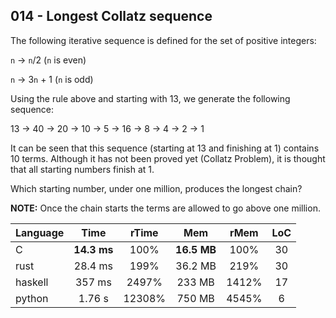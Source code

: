 014 - Longest Collatz sequence
------------------------------

The following iterative sequence is defined for the set of positive integers:

`n` -> `n`/2 (`n` is even)

`n` -> 3`n` + 1 (`n` is odd)

Using the rule above and starting with 13, we generate the following sequence:

13 -> 40 -> 20 -> 10 -> 5 -> 16 -> 8 -> 4 -> 2 -> 1

It can be seen that this sequence (starting at 13 and finishing at 1) contains
10 terms. Although it has not been proved yet (Collatz Problem), it is thought
that all starting numbers finish at 1.

Which starting number, under one million, produces the longest chain?

**NOTE:** Once the chain starts the terms are allowed to go above one million.

Language | Time | rTime | Mem | rMem | LoC
--- | :---: | :---: | :---: | :---: | :---:
C | **14.3 ms** | 100% | **16.5 MB** | 100% | 30
rust | 28.4 ms | 199% | 36.2 MB | 219% | 30
haskell | 357 ms | 2497% | 233 MB | 1412% | 17
python | 1.76 s | 12308% | 750 MB | 4545% | 6
